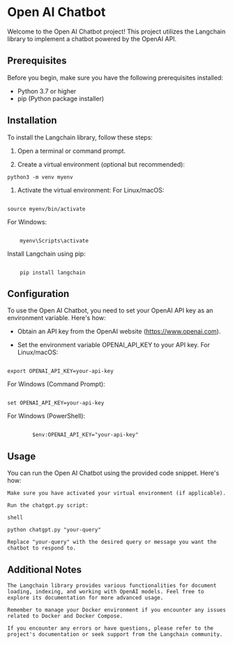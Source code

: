# Open AI Chatbot

Welcome to the Open AI Chatbot project! This project utilizes the Langchain library to implement a chatbot powered by the OpenAI API.

## Prerequisites

Before you begin, make sure you have the following prerequisites installed:

- Python 3.7 or higher
- pip (Python package installer)

## Installation

To install the Langchain library, follow these steps:

1. Open a terminal or command prompt.

2. Create a virtual environment (optional but recommended):
```shell
python3 -m venv myenv
```

1. Activate the virtual environment:
For Linux/macOS:

```shell

source myenv/bin/activate
```

For Windows:

```shell

    myenv\Scripts\activate
```

Install Langchain using pip:

```shell

    pip install langchain
```
## Configuration

To use the Open AI Chatbot, you need to set your OpenAI API key as an environment variable. Here's how:

- Obtain an API key from the OpenAI website (https://www.openai.com).

- Set the environment variable OPENAI_API_KEY to your API key.
For Linux/macOS:

```shell

export OPENAI_API_KEY=your-api-key
```

For Windows (Command Prompt):

```shell

set OPENAI_API_KEY=your-api-key
```
For Windows (PowerShell):

```shell

        $env:OPENAI_API_KEY="your-api-key"
```
## Usage

You can run the Open AI Chatbot using the provided code snippet. Here's how:

    Make sure you have activated your virtual environment (if applicable).

    Run the chatgpt.py script:

    shell

    python chatgpt.py "your-query"

    Replace "your-query" with the desired query or message you want the chatbot to respond to.

## Additional Notes

    The Langchain library provides various functionalities for document loading, indexing, and working with OpenAI models. Feel free to explore its documentation for more advanced usage.

    Remember to manage your Docker environment if you encounter any issues related to Docker and Docker Compose.

    If you encounter any errors or have questions, please refer to the project's documentation or seek support from the Langchain community.
